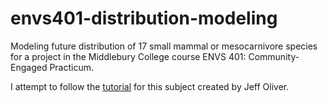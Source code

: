 # envs401-distribution-modeling
Modeling future distribution of 17 small mammal or mesocarnivore species for a project in the Middlebury College course ENVS 401: Community-Engaged Practicum.

I attempt to follow the [tutorial](https://jcoliver.github.io/learn-r/011-species-distribution-models.html) for this subject created by Jeff Oliver.
